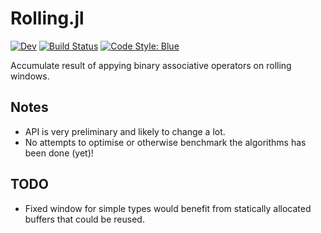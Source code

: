 # Rolling.jl
[![Dev](https://img.shields.io/badge/docs-dev-blue.svg)](https://tpgillam.github.io/Rolling.jl/dev)
[![Build Status](https://github.com/tpgillam/Rolling.jl/workflows/CI/badge.svg)](https://github.com/tpgillam/Rolling.jl/actions)
[![Code Style: Blue](https://img.shields.io/badge/code%20style-blue-4495d1.svg)](https://github.com/invenia/BlueStyle)

Accumulate result of appying binary associative operators on rolling windows.

## Notes
- API is very preliminary and likely to change a lot.
- No attempts to optimise or otherwise benchmark the algorithms has been done (yet)!

## TODO
- Fixed window for simple types would benefit from statically allocated buffers that could be reused.